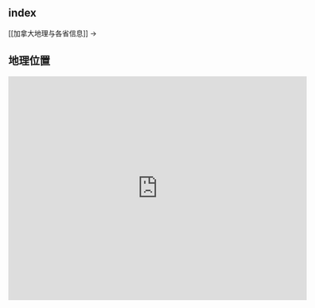 
## index

[[加拿大地理与各省信息]] ->

## 地理位置

<iframe src="https://www.google.com/maps/embed?pb=!1m18!1m12!1m3!1d42361.29692937012!2d-123.43098083178565!3d48.42618679260905!2m3!1f0!2f0!3f0!3m2!1i1024!2i768!4f13.1!3m3!1m2!1s0x548f738bddb06171%3A0x38e8f3741ebb48ed!2z5Yqg5ou_5aSn5LiN5YiX6aKg5ZOl5Lym5q-U5Lqa55yB57u05aSa5Yip5Lqa!5e0!3m2!1szh-CN!2sus!4v1676450349519!5m2!1szh-CN!2sus" width="600" height="450" style="border:0;" allowfullscreen="" loading="lazy" referrerpolicy="no-referrer-when-downgrade"></iframe>